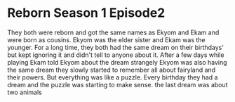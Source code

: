 # Reborn Season 1 Episode2

They both were reborn and got the same names as Ekyom and Ekam and were born as cousins. Ekyom was the elder sister and Ekam was the younger.  For a long time, they both had the same dream on their birthdays' but kept ignoring it and didn't tell to anyone about it. After a few days while playing Ekam told Ekyom about the dream strangely Ekyom was also having the same dream they slowly started to remember all about fairyland and their powers. But everything was like a puzzle. Every birthday they had a dream and the puzzle was starting to make sense.  the last dream was about two animals 

